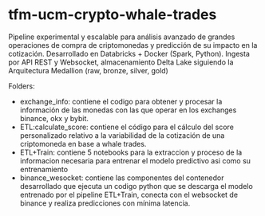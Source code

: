# tfm-ucm-crypto-whale-trades
Pipeline experimental y escalable para análisis avanzado de grandes operaciones de compra de criptomonedas y predicción de su impacto en la cotización. Desarrollado en Databricks + Docker (Spark, Python). Ingesta por API REST y Websocket, almacenamiento Delta Lake siguiendo la Arquitectura Medallion (raw, bronze, silver, gold)

Folders:
  - exchange_info: contiene el codigo para obtener y procesar la información de las monedas con las que operar en los exchanges binance, okx y bybit.
  - ETL:calculate_score: contiene el código para el cálculo del score personalizado relativo a la variabilidad de la cotización de una criptomoneda en base a whale trades.
  - ETL+Train: contiene 5 notebooks para la extraccion y proceso de la informacion necesaria para entrenar el modelo predictivo asi como su entrenamiento
  - binance_wesocket: contiene las componentes del contenedor desarrollado que ejecuta un codigo python que se descarga el modelo entrenado por el pipeline ETL+Train, conecta con el websocket de binance y realiza predicciones con mínima latencia.

